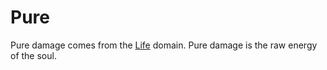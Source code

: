 # Pure

Pure damage comes from the [Life](../../../Magic/Spells/Spell%20Domains/Life.md) domain. Pure damage is the raw energy of the soul.
